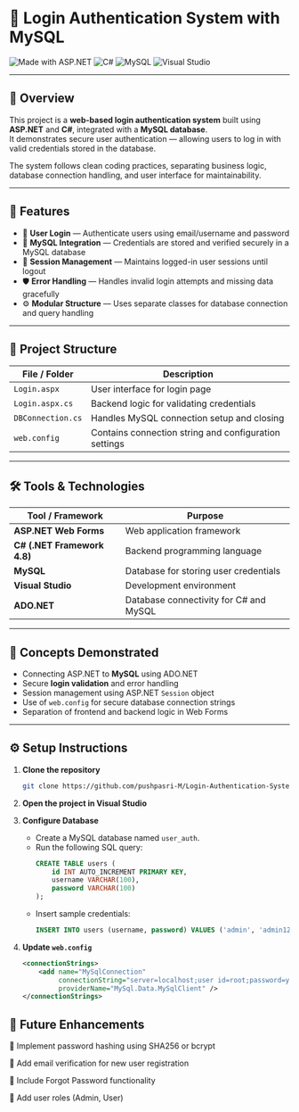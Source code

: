 # 🔐 Login Authentication System with MySQL

![Made with ASP.NET](https://img.shields.io/badge/Made%20with-ASP.NET-512BD4?logo=dotnet&logoColor=white&style=flat-square)
![C#](https://img.shields.io/badge/Language-C%23-178600?logo=csharp&logoColor=white&style=flat-square)
![MySQL](https://img.shields.io/badge/Database-MySQL-4479A1?logo=mysql&logoColor=white&style=flat-square)
![Visual Studio](https://img.shields.io/badge/IDE-Visual%20Studio-5C2D91?logo=visualstudio&logoColor=white&style=flat-square)

---

## 📘 Overview

This project is a **web-based login authentication system** built using **ASP.NET** and **C#**, integrated with a **MySQL database**.  
It demonstrates secure user authentication — allowing users to log in with valid credentials stored in the database.

The system follows clean coding practices, separating business logic, database connection handling, and user interface for maintainability.

---

## 🎯 Features

- 🔑 **User Login** — Authenticate users using email/username and password  
- 🧾 **MySQL Integration** — Credentials are stored and verified securely in a MySQL database  
- 🧍 **Session Management** — Maintains logged-in user sessions until logout  
- 🛡️ **Error Handling** — Handles invalid login attempts and missing data gracefully  
- ⚙️ **Modular Structure** — Uses separate classes for database connection and query handling

---

## 🧩 Project Structure

| File / Folder | Description |
|----------------|-------------|
| `Login.aspx` | User interface for login page |
| `Login.aspx.cs` | Backend logic for validating credentials |
| `DBConnection.cs` | Handles MySQL connection setup and closing |
| `web.config` | Contains connection string and configuration settings |

---

## 🛠️ Tools & Technologies

| Tool / Framework | Purpose |
|------------------|----------|
| **ASP.NET Web Forms** | Web application framework |
| **C# (.NET Framework 4.8)** | Backend programming language |
| **MySQL** | Database for storing user credentials |
| **Visual Studio** | Development environment |
| **ADO.NET** | Database connectivity for C# and MySQL |

---

## 🧠 Concepts Demonstrated

- Connecting ASP.NET to **MySQL** using ADO.NET  
- Secure **login validation** and error handling  
- Session management using ASP.NET `Session` object  
- Use of `web.config` for secure database connection strings  
- Separation of frontend and backend logic in Web Forms  

---

## ⚙️ Setup Instructions

1. **Clone the repository**
   ```bash
   git clone https://github.com/pushpasri-M/Login-Authentication-System-with-MySQL.git
2. **Open the project in Visual Studio**

3. **Configure Database**
   - Create a MySQL database named `user_auth`.
   - Run the following SQL query:
     ```sql
     CREATE TABLE users (
         id INT AUTO_INCREMENT PRIMARY KEY,
         username VARCHAR(100),
         password VARCHAR(100)
     );
     ```
   - Insert sample credentials:
     ```sql
     INSERT INTO users (username, password) VALUES ('admin', 'admin123');
     ```

4. **Update `web.config`**
   ```xml
   <connectionStrings>
       <add name="MySqlConnection"
            connectionString="server=localhost;user id=root;password=yourpassword;database=user_auth;"
            providerName="MySql.Data.MySqlClient" />
   </connectionStrings>
## 🚀 Future Enhancements

🔐 Implement password hashing using SHA256 or bcrypt

📧 Add email verification for new user registration

🔄 Include Forgot Password functionality

👥 Add user roles (Admin, User)
